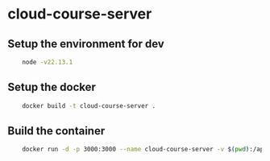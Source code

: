 # cloud-course-server

## Setup the environment for dev

```bash
    node -v22.13.1
```

## Setup the docker

```bash
    docker build -t cloud-course-server .
```

## Build the container

```bash
    docker run -d -p 3000:3000 --name cloud-course-server -v $(pwd):/app cloud-course-server
```
